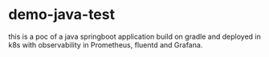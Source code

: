 # demo-java-test
this is a poc of a java springboot application build on gradle and deployed in k8s with observability in Prometheus, fluentd and Grafana.